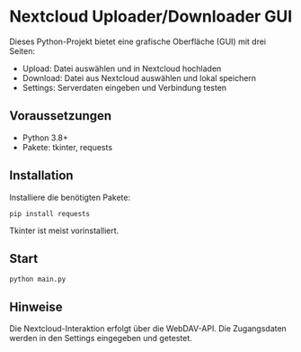 # Nextcloud Uploader/Downloader GUI

Dieses Python-Projekt bietet eine grafische Oberfläche (GUI) mit drei Seiten:
- Upload: Datei auswählen und in Nextcloud hochladen
- Download: Datei aus Nextcloud auswählen und lokal speichern
- Settings: Serverdaten eingeben und Verbindung testen

## Voraussetzungen
- Python 3.8+
- Pakete: tkinter, requests

## Installation
Installiere die benötigten Pakete:
```
pip install requests
```
Tkinter ist meist vorinstalliert.

## Start
```
python main.py
```

## Hinweise
Die Nextcloud-Interaktion erfolgt über die WebDAV-API. Die Zugangsdaten werden in den Settings eingegeben und getestet.
